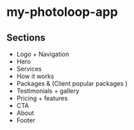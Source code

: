 # my-photoloop-app

## Sections

- Logo + Navigation
- Hero
- Services
- How it works
- Packages & (Client popular packages )
- Testimonials + gallery
- Pricing + features
- CTA
- About
- Footer
